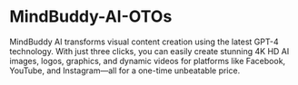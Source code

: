 # MindBuddy-AI-OTOs
MindBuddy AI transforms visual content creation using the latest GPT-4 technology. With just three clicks, you can easily create stunning 4K HD AI images, logos, graphics, and dynamic videos for platforms like Facebook, YouTube, and Instagram—all for a one-time unbeatable price.

